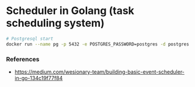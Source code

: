 # Scheduler in Golang (task scheduling system)

```bash
# Postgresql start
docker run --name pg -p 5432 -e POSTGRES_PASSWORD=postgres -d postgres


```



### References
- https://medium.com/wesionary-team/building-basic-event-scheduler-in-go-134c19f77f84